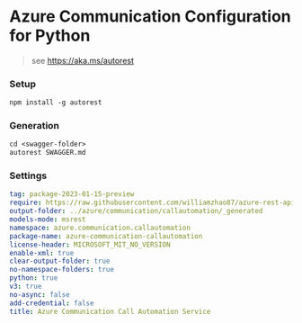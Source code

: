 # Azure Communication Configuration for Python

> see https://aka.ms/autorest

### Setup
```ps
npm install -g autorest
```

### Generation
```ps
cd <swagger-folder>
autorest SWAGGER.md
```

### Settings

```yaml
tag: package-2023-01-15-preview
require: https://raw.githubusercontent.com/williamzhao87/azure-rest-api-specs/0d0cd5af40aa17af76ce0307ac5512351c38e3bc/specification/communication/data-plane/CallAutomation/readme.md
output-folder: ../azure/communication/callautomation/_generated
models-mode: msrest
namespace: azure.communication.callautomation
package-name: azure-communication-callautomation
license-header: MICROSOFT_MIT_NO_VERSION
enable-xml: true
clear-output-folder: true
no-namespace-folders: true
python: true
v3: true
no-async: false
add-credential: false
title: Azure Communication Call Automation Service
```
